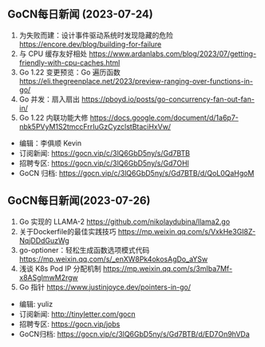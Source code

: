 ## GoCN每日新闻 (2023-07-24)

1. 为失败而建：设计事件驱动系统时发现隐藏的危险 https://encore.dev/blog/building-for-failure
2. 与 CPU 缓存友好相处 https://www.ardanlabs.com/blog/2023/07/getting-friendly-with-cpu-caches.html
3. Go 1.22 变更预览：Go 遍历函数 https://eli.thegreenplace.net/2023/preview-ranging-over-functions-in-go/
4. Go 并发：扇入扇出 https://pboyd.io/posts/go-concurrency-fan-out-fan-in/
5. Go 1.22 内联功能大修 https://docs.google.com/document/d/1a6p7-nbk5PVyM1S2tmccFrrIuGzCyzclstBtaciHxVw/

* 编辑：李俱顺 Kevin
* 订阅新闻: https://gocn.vip/c/3lQ6GbD5ny/s/Gd7BTB
* 招聘专区: https://gocn.vip/c/3lQ6GbD5ny/s/Gd7OHl
* GoCN 归档: https://gocn.vip/c/3lQ6GbD5ny/s/Gd7BTB/d/QoL0QaHgoM


## GoCN每日新闻(2023-07-26)

1. Go 实现的 LLAMA-2  https://github.com/nikolaydubina/llama2.go
2. 关于Dockerfile的最佳实践技巧 https://mp.weixin.qq.com/s/VxkHe3GI8Z-NqjDDdGuzWg
3. go-optioner：轻松生成函数选项模式代码 https://mp.weixin.qq.com/s/_enXW8Pk4okosAgDo_aYSw
4. 浅谈 K8s Pod IP 分配机制 https://mp.weixin.qq.com/s/3mIba7Mf-x8ASgImwM2rgw
5. Go 指针 https://www.justinjoyce.dev/pointers-in-go/

* 编辑: yuliz
* 订阅新闻: http://tinyletter.com/gocn
* 招聘专区: https://gocn.vip/jobs
* GoCN归档: https://gocn.vip/c/3lQ6GbD5ny/s/Gd7BTB/d/ED7On9hVDa

